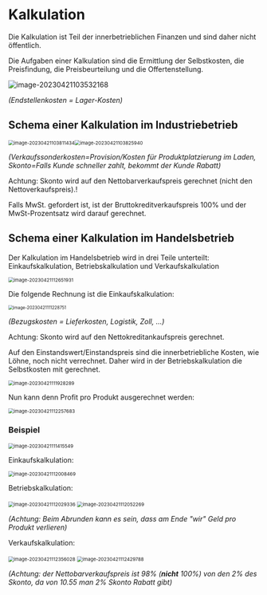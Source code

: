 # Kalkulation

Die Kalkulation ist Teil der innerbetrieblichen Finanzen und sind daher nicht öffentlich.

Die Aufgaben einer Kalkulation sind die Ermittlung der Selbstkosten, die Preisfindung, die Preisbeurteilung und die Offertenstellung.

![image-20230421103532168](res/Kalkulation/image-20230421103532168.png)

*(Endstellenkosten = Lager-Kosten)*

## Schema einer Kalkulation im Industriebetrieb

<img src="res/Kalkulation/image-20230421103811434.png" alt="image-20230421103811434" style="zoom: 67%;" /><img src="res/Kalkulation/image-20230421103825940.png" alt="image-20230421103825940" style="zoom:67%;" />

*(Verkaufssonderkosten=Provision/Kosten für Produktplatzierung im Laden, Skonto=Falls Kunde schneller zahlt, bekommt der Kunde Rabatt)*

Achtung: Skonto wird auf den Nettobarverkaufspreis gerechnet (nicht den Nettoverkaufspreis).!

Falls MwSt. gefordert ist, ist der Bruttokreditverkaufspreis 100% und der MwSt-Prozentsatz wird darauf gerechnet.

## Schema einer Kalkulation im Handelsbetrieb

Der Kalkulation im Handelsbetrieb wird in drei Teile unterteilt: Einkaufskalkulation, Betriebskalkulation und Verkaufskalkulation

<img src="res/Kalkulation/image-20230421112651931.png" alt="image-20230421112651931" style="zoom:67%;" />

Die folgende Rechnung ist die Einkaufskalkulation:

<img src="res/Kalkulation/image-20230421111228751.png" alt="image-20230421111228751" style="zoom:60%;" />

*(Bezugskosten = Lieferkosten, Logistik, Zoll, ...)* 

Achtung: Skonto wird auf den Nettokreditankaufspreis gerechnet.

Auf den Einstandswert/Einstandspreis sind die innerbetriebliche Kosten, wie Löhne, noch nicht verrechnet. Daher wird in der Betriebskalkulation die Selbstkosten mit gerechnet.

<img src="res/Kalkulation/image-20230421111928289.png" alt="image-20230421111928289" style="zoom:67%;" />

Nun kann denn Profit pro Produkt ausgerechnet werden:

<img src="res/Kalkulation/image-20230421112257683.png" alt="image-20230421112257683" style="zoom:67%;" />

### Beispiel

<img src="res/Kalkulation/image-20230421111415549.png" alt="image-20230421111415549" style="zoom:67%;" />

Einkaufskalkulation:

<img src="res/Kalkulation/image-20230421112008469.png" alt="image-20230421112008469" style="zoom:67%;" />

Betriebskalkulation:

<img src="res/Kalkulation/image-20230421112029336.png" alt="image-20230421112029336" style="zoom:67%;" />

<img src="res/Kalkulation/image-20230421112052269.png" alt="image-20230421112052269" style="zoom:67%;" />

*(Achtung: Beim Abrunden kann es sein, dass am Ende "wir" Geld pro Produkt verlieren)*

Verkaufskalkulation:

<img src="res/Kalkulation/image-20230421112356028.png" alt="image-20230421112356028" style="zoom:67%;" />

<img src="res/Kalkulation/image-20230421112429788.png" alt="image-20230421112429788" style="zoom:67%;" />

*(Achtung: der Nettobarverkaufspreis ist 98% (**nicht** 100%) von den 2% des Skonto, da von 10.55 man 2% Skonto Rabatt gibt)*
